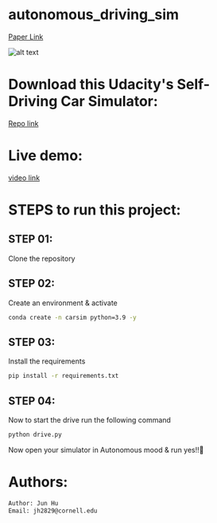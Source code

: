 # autonomous_driving_sim

[Paper Link]([https://github.com/udacity/self-driving-car-sim](https://jjunhu.github.io/autonomous_driving_sim/CarSim.pdf))

![alt text](https://cdn.dribbble.com/users/1815/screenshots/2589016/car_dr.gif)


# Download this Udacity's Self-Driving Car Simulator:

[Repo link](https://github.com/udacity/self-driving-car-sim)


# Live demo:
[video link](https://www.youtube.com/watch?v=5Uu3DYESfcM)


# STEPS to run this project:


## STEP 01: 
Clone the repository

## STEP 02: 
Create an environment & activate

```bash
conda create -n carsim python=3.9 -y
```

## STEP 03: 
Install the requirements


```bash
pip install -r requirements.txt
```


## STEP 04: 
Now to start the drive run the following command


```bash
python drive.py
```

Now open your simulator in Autonomous mood & run yes!!🙂

# Authors:
```bash
Author: Jun Hu
Email: jh2829@cornell.edu
```
